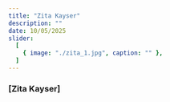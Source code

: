 ```yaml
---
title: "Zita Kayser"
description: ""
date: 10/05/2025
slider:
  [
    { image: "./zita_1.jpg", caption: "" },
  ]
---
```



### [Zita Kayser]


